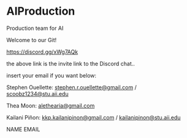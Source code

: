 # AIProduction
Production team for AI

Welcome to our Git!

https://discord.gg/xWg7AQk

the above link is the invite link to the Discord chat..

insert your email if you want below:

Stephen Ouellette:
stephen.r.ouellette@gmail.com / scoobz1234@stu.aii.edu

Thea Moon:
alethearia@gmail.com

Kailani Piñon:
kkp.kailanipinon@gmail.com / kailanipinon@stu.aii.edu

NAME
EMAIL

